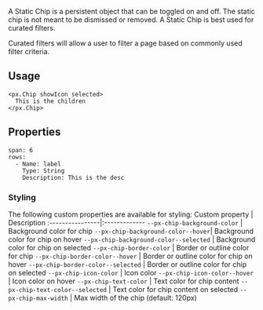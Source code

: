 A Static Chip is a persistent object that can be toggled on and off.
The static chip is not meant to be dismissed or removed. A Static Chip is best used for curated filters.

Curated filters will allow a user to filter a page based on commonly used filter criteria.


## Usage

```react
<px.Chip showIcon selected>
  This is the children
</px.Chip>
```


## Properties

```table
span: 6
rows:
  - Name: label
    Type: String
    Description: This is the desc
```


### Styling
The following custom properties are available for styling:
Custom property | Description
:----------------|:-------------
`--px-chip-background-color` | Background color for chip
`--px-chip-background-color--hover`| Background color for chip on hover
`--px-chip-background-color--selected` | Background color for chip on selected
`--px-chip-border-color` | Border or outline color for chip
`--px-chip-border-color--hover` | Border or outline color for chip on hover
`--px-chip-border-color--selected` | Border or outline color for chip on selected
`--px-chip-icon-color` | Icon color
`--px-chip-icon-color--hover` | Icon color on hover
`--px-chip-text-color` | Text color for chip content
`--px-chip-text-color--selected` | Text color for chip content on selected
`--px-chip-max-width` | Max width of the chip (default: 120px)
